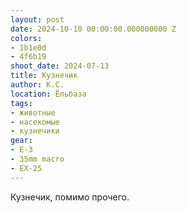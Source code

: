 ```yaml
---
layout: post
date: 2024-10-10 00:00:00.000000000 Z
colors:
- 1b1e0d
- 4f6b19
shoot_date: 2024-07-13
title: Кузнечик
author: К.С.
location: Ёльбаза
tags:
- животные
- насекомые
- кузнечики
gear:
- E-3
- 35mm macro
- EX-25
---
```

Кузнечик, помимо прочего.


